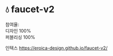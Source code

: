 <h1>&#128167; faucet-v2</h1>
<p>참여율: <br>디자인 100%<br>퍼블리싱 100%</p>
<p>인텍스 <a href="https://eroica-design.github.io/faucet-v2/">https://eroica-design.github.io/faucet-v2/</p>
